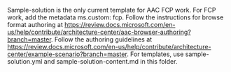 Sample-solution is the only current template for AAC FCP work. For FCP work, add the metadata ms.custom: fcp.
Follow the instructions for browse format authoring at https://review.docs.microsoft.com/en-us/help/contribute/architecture-center/aac-browser-authoring?branch=master.
Follow the authoring guidelines at https://review.docs.microsoft.com/en-us/help/contribute/architecture-center/example-scenario?branch=master.
For templates, use sample-solution.yml and sample-solution-content.md in this folder.
